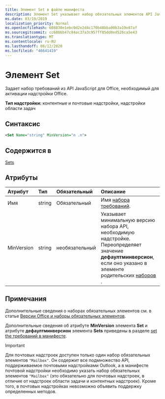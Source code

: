 ```yaml
---
title: Элемент Set в файле манифеста
description: Элемент Set указывает набор обязательных элементов API JavaScript для Office, необходимый для активации надстройки Office.
ms.date: 03/19/2019
localization_priority: Normal
ms.openlocfilehash: 608830e1ebc0d2e2d4c170b48bba00b3a19e87af
ms.sourcegitcommit: cc6886b47c84ac37a3c957ff85dd0ed526ca5e43
ms.translationtype: MT
ms.contentlocale: ru-RU
ms.lasthandoff: 08/12/2020
ms.locfileid: "46641419"
---
```

# <a name="set-element"></a>Элемент Set

Задает набор требований из API JavaScript для Office, необходимый для активации надстройки Office.

**Тип надстройки:** контентные и почтовые надстройки, надстройки области задач

## <a name="syntax"></a>Синтаксис

```XML
<Set Name="string" MinVersion="n .n">
```

## <a name="contained-in"></a>Содержится в

[Sets](sets.md)

## <a name="attributes"></a>Атрибуты

|Атрибут|Тип|Обязательный|Описание|
|:-----|:-----|:-----|:-----|
|Имя|string|Обязательный|Имя [набора требований](../../develop/office-versions-and-requirement-sets.md).|
|MinVersion|string|необязательный|Указывает минимальную версию набора API, необходимую надстройке. Переопределяет значение **дефаултминверсион**, если оно указано в элементе родительских [наборов](sets.md) .|

## <a name="remarks"></a>Примечания

Дополнительные сведения о наборах обязательных элементов см. в статье [Версии Office и наборы обязательных элементов](../../develop/office-versions-and-requirement-sets.md).

Дополнительные сведения об атрибуте **MinVersion** элемента **Set** и атрибуте **дефаултминверсион** элемента **Sets** приведены в разделе [set the требований в манифесте](../../develop/specify-office-hosts-and-api-requirements.md#set-the-requirements-element-in-the-manifest).

> [!IMPORTANT]
> Для почтовых надстроек доступен только один набор обязательных элементов `"Mailbox"`. Он содержит все подмножество API, поддерживаемое почтовыми надстройками Outlook, а в манифесте почтовой надстройки необходимо указать набор обязательных элементов `"Mailbox"` (это обязательно для почтовых надстроек, в отличие от надстроек области задачи и контентных надстроек). Кроме того, в почтовых надстройках невозможно объявить поддержку определенных методов.
